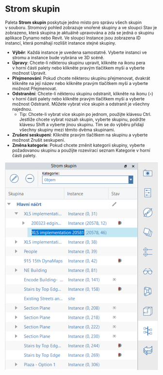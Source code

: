 # Strom skupin

Paleta **Strom skupin** poskytuje jedno místo pro správu všech skupin v souboru. Stromový pohled zobrazuje vnořené skupiny a ve sloupci Stav je zobrazeno, která skupina je aktuálně upravována a zda se jedná o skupinu aplikace Dynamo nebo Revit. Ve sloupci Instance jsou zobrazena ID instancí, která pomáhají rozlišit instance stejné skupiny.

* **Výběr**: Každá instance je uvedena samostatně. Vyberte instanci ve stromu a instance bude vybrána ve 3D scéně.
* **Úpravy**: Chcete-li některou skupinu upravit, klikněte na ikonu pera v horní části palety nebo klikněte pravým tlačítkem myši a vyberte možnost Upravit.
* **Přejmenování**: Pokud chcete některou skupinu přejmenovat, dvakrát klikněte na její název nebo klikněte pravým tlačítkem myši a vyberte možnost Přejmenovat.
* **Odstranění**: Chcete-li některou skupinu odstranit, klikněte na ikonu (**-**) v horní části palety nebo klikněte pravým tlačítkem myši a vyberte možnost Odstranit. Můžete vybrat více skupin a odstranit je všechny najednou.
   * Tip: Chcete-li vybrat více skupin po jednom, použijte klávesu Ctrl. Jestliže chcete vybrat rozsah skupin, vyberte skupinu, podržte klávesu Shift a vyberte jinou skupinu. Tím se do výběru přidají všechny skupiny mezi těmito dvěma skupinami.
* **Zrušení seskupení**: Klikněte pravým tlačítkem na skupinu a vyberte možnost Zrušit seskupení.
* **Změna kategorie**: Pokud chcete změnit kategorii skupiny, vyberte požadovanou skupinu a použijte rozevírací seznam Kategorie v horní části palety.

![](<../.gitbook/assets/groups tree.png>)
